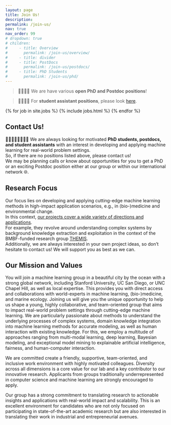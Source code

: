 ```yaml
---
layout: page
title: Join Us!
description:
permalink: /join-us/
nav: true
nav_order: 99
# dropdown: true
# children:
#     - title: Overview
#       permalink: /join-us/overview/
#     - title: divider
#     - title: PostDocs
#       permalink: /join-us/postdocs/
#     - title: PhD Students
#       permalink: /join-us/phd/
---
```


<!--
> **Two open PhD/Postdoc** positions. The calls are open until **January 31st, 2024**. We are looking forward to you applications! 🥳 Please apply for both positions!
> * [Position 1](https://jobs.uni-rostock.de/jobposting/3ca315a64762f179542465dd0daf2331b9a5c3a80) (funded by the [THEMIS project](/projects/2022_themis))
> * [Position 2](https://jobs.uni-rostock.de/jobposting/2317ec88a7e47bc3fb2c78f744415dd5a4de55400) (requires some German skills 🇩🇪)
-->

<!-- > Are you looking for an exciting Ph.D. position at the intersection of data science and leadership development at large organizations? Then work with the founder team of [JENEWEIN](https://jenewein.ch) on novel, impactful data science methods - while getting your Ph.D. as an external student at my lab for [Intelligent Data Analytics](https://bckrlab.org). We are looking forward to your [application](https://www.linkedin.com/jobs/view/3826383435)! -->

<!-- > We currently do not have open Postdoc or PhD positions. Please check back here regularly, as we may post new openings in the near future! -->

> 👩‍🎓🧑‍🎓 We are have various **open PhD and Postdoc positions**!

> 👩‍⚕️🙋‍♂️ For **student assistant positions**, please look [here](/for-students/jobs/).

<div class="jobs">
    {% for job in site.jobs %}
    {% include jobs.html %}
    {% endfor %}
</div>

## Contact Us!

👩‍🎓🧑‍🏫👩‍⚕️🙋‍♂️ We are always looking for motivated **PhD students, postdocs, and student assistants** with an interest in developing and applying machine learning for real-world problem settings.  
So, if there are no positions listed above, please contact us!  
We may be planning calls or know about opportunities for you to get a PhD or an exciting Postdoc position either at our group or within our international network 🌐.

## Research Focus

Our focus lies on developing and applying cutting-edge machine learning methods in high-impact application scenarios, e.g., in (bio-)medicine and environmental change.  
In this context, [our projects cover a wide variety of directions and applications](/projects).  
For example, they revolve around understanding complex systems by background knowledge extraction and exploitation in the context of the BMBF-funded research group [THEMIS](/projects/2022_themis).  
Additionally, we are always interested in your own project ideas, so don’t hesitate to contact us! We will support you as best as we can.

## Our Mission and Values

You will join a machine learning group in a beautiful city by the ocean with a strong global network, including Stanford University, UC San Diego, or UNC Chapel Hill, as well as local expertise. This provides you with direct access and collaborations with world-experts in machine learning, (bio-)medicine, and marine ecology. Joining us will give you the unique opportunity to help us shape a young, highly collaborative, and team-oriented group that aims to impact real-world problem settings through cutting-edge machine learning. We are particularly passionate about methods to understand the underlying processes of complex systems, domain knowledge integration into machine learning methods for accurate modeling, as well as human interaction with existing knowledge. For this, we employ a multitude of approaches ranging from multi-modal learning, deep learning, Bayesian modeling, and exceptional model mining to explainable artificial intelligence, fairness, and human-computer interaction.

We are committed create a friendly, supportive, team-oriented, and inclusive work environment with highly motivated colleagues. Diversity across all dimensions is a core value for our lab and a key contributor to our innovative research. Applicants from groups traditionally underrepresented in computer science and machine learning are strongly encouraged to apply.

Our group has a strong commitment to translating research to actionable insights and applications with real-world impact and scalability. This is an excellent environment for candidates who are not only focused on participating in state-of-the-art academic research but are also interested in translating their work in industrial and entrepreneurial avenues.
